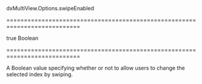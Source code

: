 <!--id-->dxMultiView.Options.swipeEnabled<!--/id-->
===========================================================================
<!--default-->true<!--/default-->
<!--type-->Boolean<!--/type-->
===========================================================================

<!--shortDescription-->
A Boolean value specifying whether or not to allow users to change the selected index by swiping.
<!--/shortDescription-->

<!--fullDescription-->

<!--/fullDescription-->